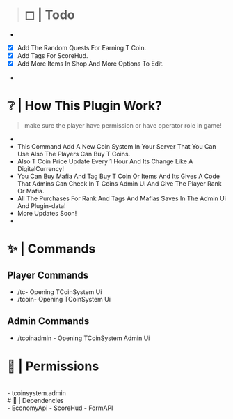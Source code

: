 ># ◻ | Todo
-
- [x] Add The Random Quests For Earning T Coin. 
- [x] Add Tags For ScoreHud.
- [x] Add More Items In Shop And More Options To Edit. 
-
# ❔ | How This Plugin Work?

> make sure the player have permission or have operator role in game!
-
- This Command Add A New Coin System In Your Server That You Can Use Also The Players Can Buy T Coins.
- Also T Coin Price Update Every 1 Hour And Its Change Like A DigitalCurrency!
- You Can Buy Mafia And Tag Buy T Coin Or Items And Its Gives A Code That Admins Can Check In T Coins Admin Ui And Give The Player Rank Or Mafia.
- All The Purchases For Rank And Tags And Mafias Saves In The Admin Ui And Plugin-data!
- More Updates Soon!
-
# ✨ | Commands 

## Player Commands

- /tc- Opening TCoinSystem Ui
- /tcoin- Opening TCoinSystem Ui

## Admin Commands

- /tcoinadmin - Opening TCoinSystem Admin Ui

# 🧨 | Permissions
<br>
- tcoinsystem.admin
<br>
# 🔑 | Dependencies
<br>
- EconomyApi 
- ScoreHud
- FormAPI
